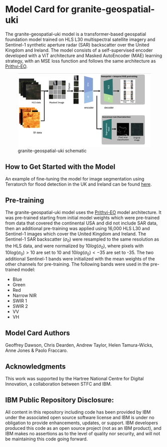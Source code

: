 # Model Card for granite-geospatial-uki

The granite-geospatial-uki model is a transformer-based geospatial foundation model trained on HLS L30 multispectral satellite imagery and Sentinel-1 synthetic aperture radar (SAR) backscatter over the United Kingdom and Ireland. The model consists of a self-supervised encoder developed with a ViT architecture and Masked AutoEncoder (MAE) learning strategy, with an MSE loss function and follows the same architecture as [Prithvi-EO](https://huggingface.co/collections/ibm-nasa-geospatial/prithvi-for-earth-observation-6740a7a81883466bf41d93d6).

<figure>
    <img src='./resources/images/granite-geospatial-uki_image.png' alt='missing' />
    <figcaption>granite-geospatial-uki schematic
    </figcaption>
</figure>


## How to Get Started with the Model 

An example of fine-tuning the model for image segmentation using Terratorch for flood detection in the UK and Ireland can be found [here](./notebooks/2_fine_tuning.ipynb).

## Pre-training 

The granite-geospatial-uki model uses the [Prithvi-EO](https://huggingface.co/collections/ibm-nasa-geospatial/prithvi-for-earth-observation-6740a7a81883466bf41d93d6) model architecture. It was pre-trained starting from initial model weights which were pre-trained from data that covered the continental USA and did not include SAR data, then an additional pre-training was applied using 16,000 HLS L30 and Sentinel-1 images which cover the United Kingdom and Ireland. The Sentinel-1 SAR backscatter ($\sigma_0$) were resampled to the same resolution as the HLS data, and were normalized by $10log(\sigma_0)$, where pixels with $10log(\sigma_0) > 10$  are set to 10 and $10log(\sigma_0) < -35$ are set to -35. The two additional Sentinel-1 bands were initialized with the mean weights of the other channels for pre-training. The following bands were used in the pre-trained model:

- Blue
- Green
- Red
- Narrow NIR
- SWIR 1
- SWIR 2 
- VV
- VH

##  Model Card Authors 
Geoffrey Dawson, Chris Dearden, Andrew Taylor, Helen Tamura-Wicks, Anne Jones & Paolo Fraccaro.

## Acknowledgments
This work was supported by the Hartree National Centre for Digital Innovation, a collaboration between STFC and IBM.

## IBM Public Repository Disclosure: 	
All content in this repository including code has been provided by IBM under the associated open source software license and IBM is under no obligation to provide enhancements, updates, or support. IBM developers produced this code as an open source project (not as an IBM product), and IBM makes no assertions as to the level of quality nor security, and will not be maintaining this code going forward.
